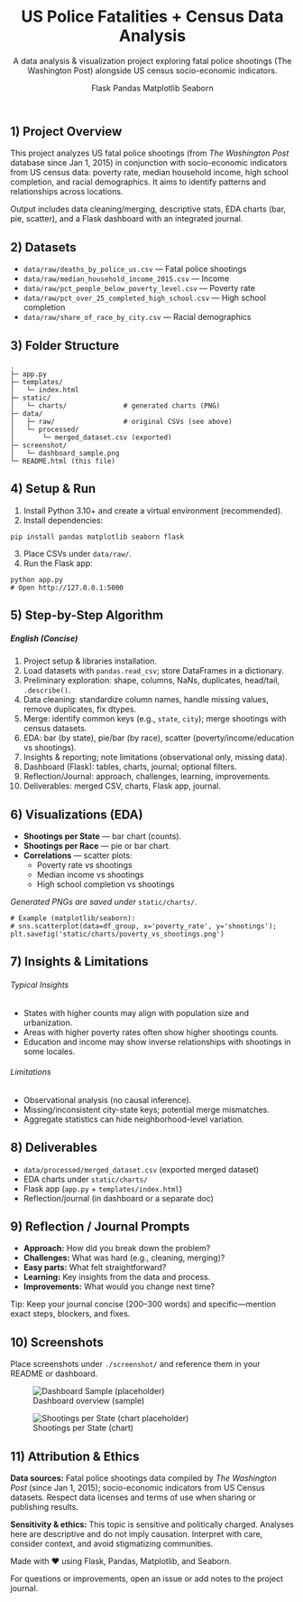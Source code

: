 <body>
  <div class="container py-4 py-lg-5">
    <header class="hero shadow-soft mb-4">
      <div class="d-flex align-items-center gap-3 flex-wrap">
        <div class="flex-grow-1">
          <h1 class="mb-2">US Police Fatalities + Census Data Analysis</h1>
          <p class="mb-0 text-secondary">
            A data analysis & visualization project exploring fatal police shootings (The Washington Post) alongside US census socio-economic indicators.
          </p>
        </div>
        <div class="text-nowrap">
          <span class="badge badge-soft rounded-pill me-2">Flask</span>
          <span class="badge badge-soft rounded-pill me-2">Pandas</span>
          <span class="badge badge-soft rounded-pill me-2">Matplotlib</span>
          <span class="badge badge-soft rounded-pill">Seaborn</span>
        </div>
      </div>
    </header>
      <div class="col-lg-8">
        <section id="overview" class="section mb-4">
          <h2>1) Project Overview</h2>
          <div class="callout">
            <p class="mb-2">
              This project analyzes US fatal police shootings (from <em>The Washington Post</em> database since Jan 1, 2015) in conjunction with socio-economic indicators from US census data: poverty rate, median household income, high school completion, and racial demographics. It aims to identify patterns and relationships across locations.
            </p>
            <p class="mb-0">
              Output includes data cleaning/merging, descriptive stats, EDA charts (bar, pie, scatter), and a Flask dashboard with an integrated journal.
            </p>
          </div>
        </section>
        <section id="dataset-list" class="section mb-4">
          <h2>2) Datasets</h2>
          <ul class="list-files">
            <li><code>data/raw/deaths_by_police_us.csv</code> — Fatal police shootings</li>
            <li><code>data/raw/median_household_income_2015.csv</code> — Income</li>
            <li><code>data/raw/pct_people_below_poverty_level.csv</code> — Poverty rate</li>
            <li><code>data/raw/pct_over_25_completed_high_school.csv</code> — High school completion</li>
            <li><code>data/raw/share_of_race_by_city.csv</code> — Racial demographics</li>
          </ul>
        </section>
        <section id="structure" class="section mb-4">
          <h2>3) Folder Structure</h2>
<pre><code>.
├─ app.py
├─ templates/
│   └─ index.html
├─ static/
│   └─ charts/              # generated charts (PNG)
├─ data/
│   ├─ raw/                 # original CSVs (see above)
│   └─ processed/
│       └─ merged_dataset.csv (exported)
├─ screenshot/
│   └─ dashboard_sample.png
└─ README.html (this file)
</code></pre>
        </section>
        <section id="setup" class="section mb-4">
          <h2>4) Setup & Run</h2>
          <ol>
            <li>Install Python 3.10+ and create a virtual environment (recommended).</li>
            <li>Install dependencies:</li>
          </ol>
<pre><code>pip install pandas matplotlib seaborn flask
</code></pre>
          <ol start="3">
            <li>Place CSVs under <code>data/raw/</code>.</li>
            <li>Run the Flask app:</li>
          </ol>
<pre><code>python app.py
# Open http://127.0.0.1:5000
</code></pre>
        </section>
        <section id="algorithm" class="section mb-4">
          <h2>5) Step-by-Step Algorithm</h2>
          <h5 class="mt-3">English (Concise)</h5>
          <ol>
            <li>Project setup & libraries installation.</li>
            <li>Load datasets with <code>pandas.read_csv</code>; store DataFrames in a dictionary.</li>
            <li>Preliminary exploration: shape, columns, NaNs, duplicates, head/tail, <code>.describe()</code>.</li>
            <li>Data cleaning: standardize column names, handle missing values, remove duplicates, fix dtypes.</li>
            <li>Merge: identify common keys (e.g., <code>state</code>, <code>city</code>); merge shootings with census datasets.</li>
            <li>EDA: bar (by state), pie/bar (by race), scatter (poverty/income/education vs shootings).</li>
            <li>Insights & reporting; note limitations (observational only, missing data).</li>
            <li>Dashboard (Flask): tables, charts, journal; optional filters.</li>
            <li>Reflection/Journal: approach, challenges, learning, improvements.</li>
            <li>Deliverables: merged CSV, charts, Flask app, journal.</li>
          </ol>
        <section id="eda" class="section mb-4">
          <h2>6) Visualizations (EDA)</h2>
          <ul>
            <li><strong>Shootings per State</strong> — bar chart (counts).</li>
            <li><strong>Shootings per Race</strong> — pie or bar chart.</li>
            <li><strong>Correlations</strong> — scatter plots:
              <ul>
                <li>Poverty rate vs shootings</li>
                <li>Median income vs shootings</li>
                <li>High school completion vs shootings</li>
              </ul>
            </li>
          </ul>
          <p class="mb-1"><em>Generated PNGs are saved under</em> <code>static/charts/</code>.</p>
<pre><code># Example (matplotlib/seaborn):
# sns.scatterplot(data=df_group, x='poverty_rate', y='shootings'); plt.savefig('static/charts/poverty_vs_shootings.png')
</code></pre>
        </section>
        <section id="insights" class="section mb-4">
          <h2>7) Insights & Limitations</h2>
          <div class="row g-3">
            <div class="col-md-6">
              <div class="callout h-100">
                <h6 class="mb-2">Typical Insights</h6>
                <ul class="mb-0">
                  <li>States with higher counts may align with population size and urbanization.</li>
                  <li>Areas with higher poverty rates often show higher shootings counts.</li>
                  <li>Education and income may show inverse relationships with shootings in some locales.</li>
                </ul>
              </div>
            </div>
            <div class="col-md-6">
              <div class="callout h-100">
                <h6 class="mb-2">Limitations</h6>
                <ul class="mb-0">
                  <li>Observational analysis (no causal inference).</li>
                  <li>Missing/inconsistent city-state keys; potential merge mismatches.</li>
                  <li>Aggregate statistics can hide neighborhood-level variation.</li>
                </ul>
              </div>
            </div>
          </div>
        </section>
        <section id="deliverables" class="section mb-4">
          <h2>8) Deliverables</h2>
          <ul>
            <li><code>data/processed/merged_dataset.csv</code> (exported merged dataset)</li>
            <li>EDA charts under <code>static/charts/</code></li>
            <li>Flask app (<code>app.py</code> + <code>templates/index.html</code>)</li>
            <li>Reflection/journal (in dashboard or a separate doc)</li>
          </ul>
        </section>
        <section id="journal" class="section mb-4">
          <h2>9) Reflection / Journal Prompts</h2>
          <ul>
            <li><strong>Approach:</strong> How did you break down the problem?</li>
            <li><strong>Challenges:</strong> What was hard (e.g., cleaning, merging)?</li>
            <li><strong>Easy parts:</strong> What felt straightforward?</li>
            <li><strong>Learning:</strong> Key insights from the data and process.</li>
            <li><strong>Improvements:</strong> What would you change next time?</li>
          </ul>
          <p class="footer-note mb-0">Tip: Keep your journal concise (200–300 words) and specific—mention exact steps, blockers, and fixes.</p>
        </section>
        <section id="screens" class="section mb-4">
          <h2>10) Screenshots</h2>
          <p>Place screenshots under <code>./screenshot/</code> and reference them in your README or dashboard.</p>
          <div class="row g-3">
            <div class="col-md-6">
              <figure class="m-0">
                <img class="screenshot" src="https://github.com/user-attachments/assets/6373f529-fa91-4f39-aba5-796ed5a01774" alt="Dashboard Sample (placeholder)">
                <figcaption class="mt-2 text-secondary">Dashboard overview (sample)</figcaption>
              </figure>
            </div>
            <div class="col-md-6">
              <figure class="m-0">
                <img class="screenshot" src="https://github.com/user-attachments/assets/5ed31081-8c41-4ee5-8f3b-e361cc12e2e1" alt="Shootings per State (chart placeholder)">
                <figcaption class="mt-2 text-secondary">Shootings per State (chart)</figcaption>
              </figure>
            </div>
          </div>
        </section>
        <section id="attribution" class="section mb-5">
          <h2>11) Attribution & Ethics</h2>
          <div class="callout">
            <p class="mb-2">
              <strong>Data sources:</strong> Fatal police shootings data compiled by <em>The Washington Post</em> (since Jan 1, 2015); socio-economic indicators from US Census datasets. Respect data licenses and terms of use when sharing or publishing results.
            </p>
            <p class="mb-0">
              <strong>Sensitivity & ethics:</strong> This topic is sensitive and politically charged. Analyses here are descriptive and do not imply causation. Interpret with care, consider context, and avoid stigmatizing communities.
            </p>
          </div>
        </section>
        <footer class="footer-note">
          <p class="mb-1">Made with ❤️ using Flask, Pandas, Matplotlib, and Seaborn.</p>
          <p class="mb-0">For questions or improvements, open an issue or add notes to the project journal.</p>
        </footer>
      </div>
    </div>
  </div>
